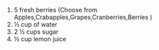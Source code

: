 1.  5 fresh berries (Choose from Apples,Crabapples,Grapes,Cranberries,Berries )
2. ½ cup of water
3. 2 ½ cups sugar 
4. ½ cup lemon juice